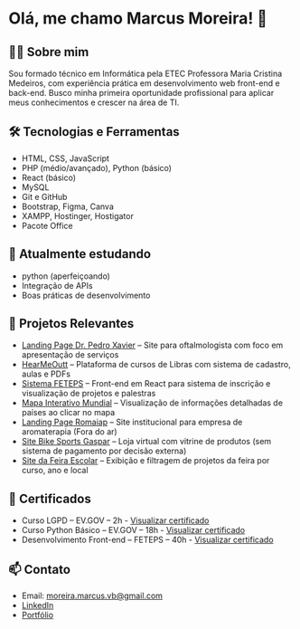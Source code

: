 # Olá, me chamo Marcus Moreira! 👋

## 👨‍💻 Sobre mim
Sou formado técnico em Informática pela ETEC Professora Maria Cristina Medeiros, com experiência prática em desenvolvimento web front-end e back-end. Busco minha primeira oportunidade profissional para aplicar meus conhecimentos e crescer na área de TI.

## 🛠️ Tecnologias e Ferramentas
- HTML, CSS, JavaScript
- PHP (médio/avançado), Python (básico)
- React (básico)
- MySQL
- Git e GitHub
- Bootstrap, Figma, Canva
- XAMPP, Hostinger, Hostigator
- Pacote Office

## 🌱 Atualmente estudando
- python (aperfeiçoando)
- Integração de APIs
- Boas práticas de desenvolvimento

## 💼 Projetos Relevantes
- [Landing Page Dr. Pedro Xavier](https://drpedroxavier.com.br) – Site para oftalmologista com foco em apresentação de serviços  
- [HearMeOutt](https://github.com/Hearme0ut/site) – Plataforma de cursos de Libras com sistema de cadastro, aulas e PDFs  
- [Sistema FETEPS](#) – Front-end em React para sistema de inscrição e visualização de projetos e palestras  
- [Mapa Interativo Mundial](https://github.com/MarcusVBMoreira/Mapa_Mundi) – Visualização de informações detalhadas de países ao clicar no mapa  
- [Landing Page Romaiap](https://github.com/MarcusVBMoreira/Romaiap) – Site institucional para empresa de aromaterapia (Fora do ar)
- [Site Bike Sports Gaspar](https://github.com/MarcusVBMoreira/Bike-Sports-Gaspar) – Loja virtual com vitrine de produtos (sem sistema de pagamento por decisão externa)  
- [Site da Feira Escolar](https://github.com/MarcusVBMoreira/Bike-Sports-Gaspar) – Exibição e filtragem de projetos da feira por curso, ano e local

## 📜 Certificados
- Curso LGPD – EV.GOV – 2h - [Visualizar certificado](https://github.com/MarcusVBMoreira/Certificados/raw/main/Certificado%20Curso%20LGPD.pdf)
- Curso Python Básico – EV.GOV – 18h - [Visualizar certificado](https://github.com/MarcusVBMoreira/Certificados/raw/main/Certificado%20Curso%20Python%20Basico.pdf)
- Desenvolvimento Front-end – FETEPS – 40h - [Visualizar certificado](https://github.com/MarcusVBMoreira/Certificados/raw/main/Certificado%20Feteps.pdf)

## 📫 Contato
- Email: moreira.marcus.vb@gmail.com  
- [LinkedIn](https://www.linkedin.com/in/marcusvbmoreira)  
- [Portfólio](#)
